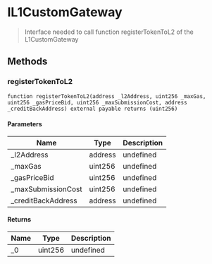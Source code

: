 # IL1CustomGateway



> Interface needed to call function registerTokenToL2 of the L1CustomGateway





## Methods

### registerTokenToL2

```solidity
function registerTokenToL2(address _l2Address, uint256 _maxGas, uint256 _gasPriceBid, uint256 _maxSubmissionCost, address _creditBackAddress) external payable returns (uint256)
```





#### Parameters

| Name | Type | Description |
|---|---|---|
| _l2Address | address | undefined |
| _maxGas | uint256 | undefined |
| _gasPriceBid | uint256 | undefined |
| _maxSubmissionCost | uint256 | undefined |
| _creditBackAddress | address | undefined |

#### Returns

| Name | Type | Description |
|---|---|---|
| _0 | uint256 | undefined |




